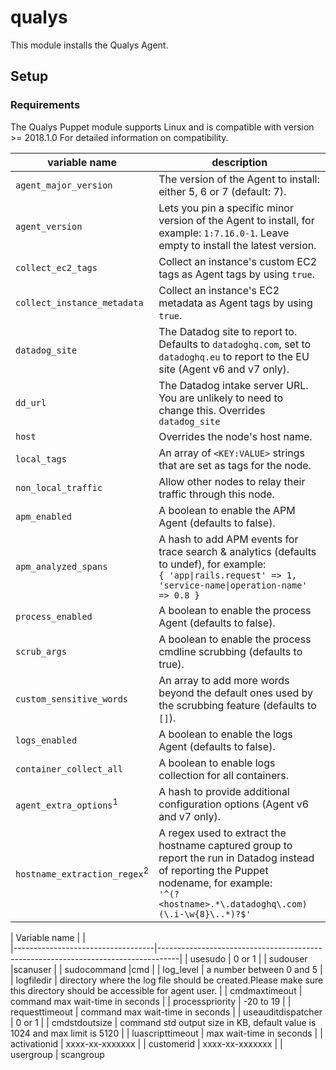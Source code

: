 # qualys

This module installs the Qualys Agent. 

## Setup

### Requirements
The Qualys Puppet module supports Linux and is compatible with version >= 2018.1.0 For detailed information on compatibility.


| variable name                           | description                                                                                                                                                                                      |
|-----------------------------------------|--------------------------------------------------------------------------------------------------------------------------------------------------------------------------------------------------|
| `agent_major_version`                   | The version of the Agent to install: either 5, 6 or 7 (default: 7).                                                                                                                              |
| `agent_version`                         | Lets you pin a specific minor version of the Agent to install, for example: `1:7.16.0-1`. Leave empty to install the latest version.                                                             |
| `collect_ec2_tags`                      | Collect an instance's custom EC2 tags as Agent tags by using `true`.                                                                                                                             |
| `collect_instance_metadata`             | Collect an instance's EC2 metadata as Agent tags by using `true`.                                                                                                                                |
| `datadog_site`                          | The Datadog site to report to. Defaults to `datadoghq.com`, set to `datadoghq.eu` to report to the EU site (Agent v6 and v7 only).                                                               |
| `dd_url`                                | The Datadog intake server URL. You are unlikely to need to change this. Overrides `datadog_site`                                                                                                 |
| `host`                                  | Overrides the node's host name.                                                                                                                                                                  |
| `local_tags`                            | An array of `<KEY:VALUE>` strings that are set as tags for the node.                                                                                                                             |
| `non_local_traffic`                     | Allow other nodes to relay their traffic through this node.                                                                                                                                      |
| `apm_enabled`                           | A boolean to enable the APM Agent (defaults to false).                                                                                                                                           |
| `apm_analyzed_spans`                    | A hash to add APM events for trace search & analytics (defaults to undef), for example:<br>`{ 'app\|rails.request' => 1, 'service-name\|operation-name' => 0.8 }`                                |
| `process_enabled`                       | A boolean to enable the process Agent (defaults to false).                                                                                                                                       |
| `scrub_args`                            | A boolean to enable the process cmdline scrubbing (defaults to true).                                                                                                                            |
| `custom_sensitive_words`                | An array to add more words beyond the default ones used by the scrubbing feature (defaults to `[]`).                                                                                             |
| `logs_enabled`                          | A boolean to enable the logs Agent (defaults to false).                                                                                                                                          |
| `container_collect_all`                 | A boolean to enable logs collection for all containers.                                                                                                                                          |
| `agent_extra_options`<sup>1</sup>       | A hash to provide additional configuration options (Agent v6 and v7 only).                                                                                                                       |
| `hostname_extraction_regex`<sup>2</sup> | A regex used to extract the hostname captured group to report the run in Datadog instead of reporting the Puppet nodename, for example:<br>`'^(?<hostname>.*\.datadoghq\.com)(\.i-\w{8}\..*)?$'`


| Variable name                     |
|               
|-----------------------------------|-----------------------------------------------------------------------------------|
| usesudo                           | 0 or 1
|
| sudouser                          |scanuser
|
| sudocommand                       |cmd
|
| log_level                         | a number between 0 and 5
|
| logfiledir                        | directory where the log file should be created.Please make sure this directory should be accessible for agent user.
|
| cmdmaxtimeout                     | command max wait-time in seconds
|
| processpriority                   | -20 to 19
|
| requesttimeout                    | command max wait-time in seconds
|
| useauditdispatcher                | 0 or 1
|
| cmdstdoutsize                     | command std output size in KB, default value is 1024 and max limit is 5120
|
| luascripttimeout                  | max wait-time in seconds
|
| activationid                      | xxxx-xx-xxxxxxx
|
| customerid                        | xxxx-xx-xxxxxxx
|
| usergroup                         | scangroup
